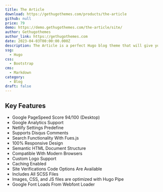 ```yaml
---
title: The Article
download: https://gethugothemes.com/products/the-article
github: null
price: 79
demo: https://demo.gethugothemes.com/the-article/site/
author: Gethugothemes
author_link: https://gethugothemes.com
date: 2023-04-03T00:00:00.000Z
description: The Article is a perfect Hugo blog theme that will give you a unique personal blogging experience.
ssg:
  - Hugo
css:
  - Bootstrap
cms:
  - Markdown
category:
  - Blog
draft: false
---
```


## Key Features

- Google PageSpeed Score 94/100 (Desktop)
- Google Analytics Support
- Netlify Settings Predefine
- Supports Disqus Comments
- Search Functionality With Fues.js
- 100% Responsive Design
- Semantic HTML Document Structure
- Compatible With Modern Browsers
- Custom Logo Support
- Caching Enabled
- Site Verifications Code Options Are Available
- Includes All SCSS Files
- Images, CSS, and JS files are optimized with Hugo Pipe
- Google Font Loads From Webfont Loader
